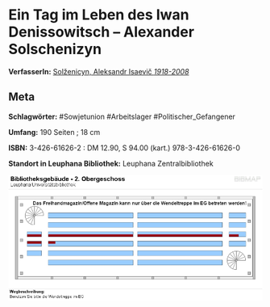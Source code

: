 # Ein Tag im Leben des Iwan Denissowitsch – Alexander Solschenizyn

**VerfasserIn:** [Solženicyn, Aleksandr Isaevič *1918-2008*](https://lhlue.gbv.de/DB=1/SET=1/TTL=1/MAT=/NOMAT=T/REL?PPN=123938600)

## Meta

**Schlagwörter:** #Sowjetunion #Arbeitslager #Politischer_Gefangener 

**Umfang:** 190 Seiten ; 18 cm

**ISBN:** 3-426-61626-2 : DM 12.90, S 94.00 (kart.) 978-3-426-61626-0

**Standort in Leuphana Bibliothek:** Leuphana Zentralbibliothek

[![BIBMAP_Server.jpg](../../Attachments/BIBMAP_Server.jpg)](https://lhlue.gbv.de/php/bibmapredir.php?act=r&lng=DU&sgn=CAM:99-18098)
